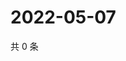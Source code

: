 # 2022-05-07

共 0 条

<!-- BEGIN WEIBO -->
<!-- 最后更新时间 Sat May 07 2022 23:13:47 GMT+0800 (China Standard Time) -->

<!-- END WEIBO -->
